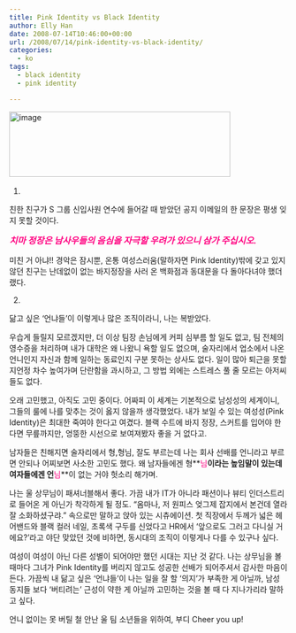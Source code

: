 ```yaml
---
title: Pink Identity vs Black Identity
author: Elly Han
date: 2008-07-14T10:46:00+00:00
url: /2008/07/14/pink-identity-vs-black-identity/
categories:
  - ko
tags:
  - black identity
  - pink identity

---
```

<img title="image" style="border:0 none;" alt="image" src="https://i1.wp.com/ellyhan.cafe24.com/wp-content/uploads/2008/07/xio37cig7z.png?resize=400%2C118" border="0" height="118" width="400"  data-recalc-dims="1" />&nbsp; 

1. 

친한 친구가 S 그룹 신입사원 연수에 들어갈 때 받았던 공지 이메일의 한 문장은 평생 잊지 못할 것이다.

**_<font color="#ff0080" size="3">치마 정장은 남사우들의 음심을 자극할 우려가 있으니 삼가 주십시오.</font>_** 

미친 거 아냐!! 경악은 잠시뿐, 온통 여성스러움(말하자면 Pink Identity)밖에 갖고 있지 않던 친구는 난데없이 없는 바지정장을 사러 온 백화점과 동대문을 다 돌아다녀야 했더랬다. 



2.

닮고 싶은 ‘언냐들’이 이렇게나 많은 조직이라니, 나는 복받았다. 

우습게 들릴지 모르겠지만, 더 이상 팀장 손님에게 커피 심부름 할 일도 없고, 팀 전체의 영수증을 처리하며 내가 대학은 왜 나왔니 욕할 일도 없으며, 술자리에서 업소에서 나온 언니인지 자신과 함께 일하는 동료인지 구분 못하는 상사도 없다. 일이 많아 퇴근을 못할지언정 차수 높여가며 단란함을 과시하고, 그 방법 외에는 스트레스 풀 줄 모르는 아저씨들도 없다. 

오래 고민했고, 아직도 고민 중이다. 어짜피 이 세계는 기본적으로 남성성의 세계이니, 그들의 룰에 나를 맞추는 것이 옳지 않을까 생각했었다. 내가 보일 수 있는 여성성(Pink Identity)은 최대한 죽여야 한다고 여겼다. 블랙 수트에 바지 정장, 스커트를 입어야 한다면 무릎까지만, 엉뚱한 시선으로 보여져봤자 좋을 거 없다고.

남자들은 친해지면 술자리에서 형,형님, 잘도 부르는데 나는 회사 선배를 언니라고 부르면 안되나 어찌보면 사소한 고민도 했다. 왜 남자들에겐 형**<font color="#ff0080">님</font>**이라는 높임말이 있는데 여자들에겐 언**<font color="#ff0080">님</font>**이 없는 거야 헛소리 해가며.

나는 울 상무님이 패셔너블해서 좋다. 가끔 내가 IT가 아니라 패션이나 뷰티 인더스트리로 들어온 게 아닌가 착각하게 될 정도. “옴마나, 저 원피스 엊그제 잡지에서 본건데 열라 잘 소화하셨구랴.” 속으로만 말하고 앉아 있는 시츄에이션. 첫 직장에서 두께가 넓은 헤어밴드와 블랙 컬러 네일, 초록색 구두를 신었다고 HR에서 ‘앞으로도 그러고 다니실 거에요?’라고 야단 맞았던 것에 비하면, 동시대의 조직이 이렇게나 다를 수 있구나 싶다.

여성이 여성이 아닌 다른 성별이 되어야만 했던 시대는 지난 것 같다. 나는 상무님을 볼 때마다 그녀가 Pink Identity를 버리지 않고도 성공한 선배가 되어주셔서 감사한 마음이 든다. 가끔씩 내 닮고 싶은 ‘언냐들’이 나는 일을 잘 할 ‘의지’가 부족한 게 아닐까, 남성 동지들 보다 ‘버티려는’ 근성이 약한 게 아닐까 고민하는 것을 볼 때 다 지나가리라 말하고 싶다. 

언니 없이는 못 버틸 철 안난 울 팀 소년들을 위하여, 부디 Cheer you up!